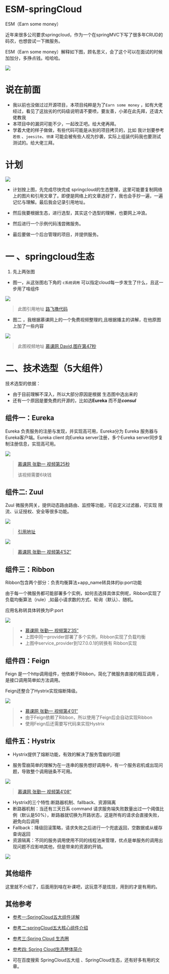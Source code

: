 # ESM-springCloud
ESM（Earn some money）

近年来很多公司要求springcloud，作为一个在springMVC下写了很多年CRUD的码农，也想尝试一下微服务。

ESM（Earn some money）解释如下图，顾名思义，会了这个可以在面试的时候加加分，多挣点钱。哈哈哈。

![](README.assets/%E7%BF%BB%E8%AF%91.png)

# 说在前面

+ 我以前也没做过过开源项目，本项目纯粹是为了```Earn some money``` ，如有大佬经过，看见了这拙劣的代码级说明请不要喷，要友善，小弟在此先拜，还请大佬教我
+ 本项目中的漏洞可能不少，一起改正吧。给大佬再拜。
+ 学着大佬的样子做做，有些代码可能是从别的项目拷贝的，比如 我计划要参考```若依``` 、```jeesite```、```领课``` 可能会被有些人视为抄袭，实际上组装代码我也要测试测试的。给大佬三拜。

# 计划

![](README.assets/01-%E6%B5%81%E7%A8%8B.png)

+ 计划按上图，先完成尽快完成 springcloud的生态整理，这里可能要复制网络上的图片和引用文章了。即便是网络上的文章选好了，我也会手抄一遍，一遍记忆与理解。最后我会记录引用地址。

+ 然后我要根据生态，进行选型，其实这个选型的理解，也要网上冲浪。

+ 然后进行一个示例代码浅尝微服务。

+ 最后要做一个后台管理的项目，并提供服务。

# 一  、springcloud生态

  1. 先上两张图

  + 图一，从这张图右下角的 ```c系统调用``` 可以指定cloud每一步发生了什么，且这一步用了啥组件

  ![](README.assets/01-%E7%94%9F%E6%80%81-%E7%BD%91%E7%BB%9C%E5%9B%BE.png)

  > 此图引用地址  [路飞撸代码](https://www.cnblogs.com/lufeiludaima/)

  + 图二 ，我根据慕课网上的一个免费视频整理的,且根据播主的讲解，在他原图上加了一些内容

  ![](README.assets/spring-cloud%E7%BB%84%E4%BB%B6%E7%94%9F%E6%80%81.png)

  > 此图视频地址 [慕课网 David,图在第47秒](https://www.imooc.com/video/19582)

  

# 二、技术选型（5大组件）

技术选型的依据：

+ 由于目前理解不深入，所以大部分原因是根据 生态图中选出来的
+ 还有一个原因是要免费的开源的，比如选**Eureka** 而不是***consul***

## 组件一：Eureka

Eureka 负责服务的注册与发现，并实现高可用，Eureka分为 Eureka 服务器与Eureka客户端。Eureka client 向Eureka server注册，多个Eureka server同步复制注册信息，实现高可用。

![](README.assets/Eureka.png)

> [慕课网 张勤一 视频第25秒](https://www.imooc.com/video/20703)
>
> 该视频需要6块钱

## 组件二: Zuul

Zuul 微服务网关，提供动态路由路由、监控等功能，可自定义过滤器，可实现 限流、认证授权、安全等很多功能。

![](README.assets/zuul.png)

> [引用地址](https://blog.csdn.net/weixin_40910372/article/details/89466955)



![](README.assets/zuul1.png)

> [慕课网 张勤一 视频第4′52″](https://www.imooc.com/video/20703)

##  组件三：Ribbon

Ribbon包含两个部分：负责均衡算法+app_name转具体的ip:port功能

由于每一个微服务都可能部署多个实例，如何去选择具体实例呢，Ribbon实现了负载均衡算法（rule）,如最小请求数的方式、轮询（默认）、随机。

应用名称转具体转换为IP:port

![](README.assets/ribbon.png)

> + [慕课网 张勤一 视频第2′35″](https://www.imooc.com/video/20704)
> + 上图中同一provider部署了多个实例，Ribbon实现了负载均衡
> + 上图中service_provider到127.0.0.1的转换有 Ribbon实现

## 组件四：Feign

Feign 是一个http调用组件，他依赖于Ribbon，简化了微服务直接的相互调用 ，是接口调用简单如方法调用。

Feign还整合了Hystrix实现熔断降级。

![](README.assets/feign.png)

> + [慕课网 张勤一 视频第4′01″](https://www.imooc.com/video/20704)
> + 由于Feign依赖了Ribbon，所以使用了Feign后会自动实现Ribbon
> + 使用Feign后还需要写代码来实现Hystrix 

## 组件五：Hystrix

+ Hystrix提供了熔断功能，有效的解决了服务雪崩的问题

+ 服务雪崩简单的理解为在一连串的服务想好调用中，有一个服务宕机或出现问题，导致整个调用链条不可用。

![](README.assets/hystrix.png)

> [慕课网 张勤一 视频第4′08″](https://www.imooc.com/video/20704)

+ Hystrix的三个特性:断路器机制、fallback、资源隔离
+ 断路器机制：当还有三天日系 command 请求服务端失败数量出过一个阈值比例（默认是50%），断路器就切换为开路状态，这是所有的请求会直接失败，避免向后调用
+ Fallback：降级回滚策略，请求失败之后进行一个兜底返回，空数据或从缓存查询返回
+ 资源隔离：不同的服务调用使用不同的线程池来管理，优点是单服务的调用出现问题不应影响其他，但是带来的资源的开销。

![](README.assets/hystrix2.png)

## 其他组件

这里就不介绍了，后面用到啥在补课吧，这玩意不是炫技，用到的才是有用的。

## 其他参考

+ [参考一:SpringCloud五大组件详解](https://blog.csdn.net/weixin_40910372/article/details/89466955)    

+ [参考二:springCloud五大核心组件介绍](https://blog.csdn.net/CoreyXuu/article/details/87865274)   

+  [参考三:Spring Cloud 生态圈](https://www.jianshu.com/p/1326da1c523a) 

+ [参考四: Spring Cloud生态整体简介](https://blog.csdn.net/weixin_37519752/article/details/90692809)

+ 可在百度搜索 SpringCloud五大组 、SpringCloud生态，还有好多有用的文章。

  

